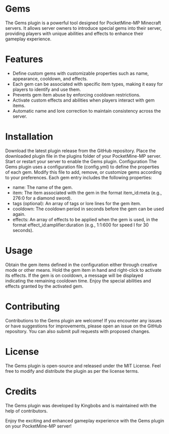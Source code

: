 # Gems
The Gems plugin is a powerful tool designed for PocketMine-MP Minecraft servers. It allows server owners to introduce special gems into their server, providing players with unique abilities and effects to enhance their gameplay experience.

# Features
- Define custom gems with customizable properties such as name, appearance, cooldown, and effects.
- Each gem can be associated with specific item types, making it easy for players to identify and use them.
- Prevents gem item abuse by enforcing cooldown restrictions.
- Activate custom effects and abilities when players interact with gem items.
- Automatic name and lore correction to maintain consistency across the server.

# Installation
Download the latest plugin release from the GitHub repository.
Place the downloaded plugin file in the plugins folder of your PocketMine-MP server.
Start or restart your server to enable the Gems plugin.
Configuration
The Gems plugin uses a configuration file (config.yml) to define the properties of each gem. Modify this file to add, remove, or customize gems according to your preferences. Each gem entry includes the following properties:

- name: The name of the gem.
- item: The item associated with the gem in the format item_id:meta (e.g., 276:0 for a diamond sword).
- tags (optional): An array of tags or lore lines for the gem item.
- cooldown: The cooldown period in seconds before the gem can be used again.
- effects: An array of effects to be applied when the gem is used, in the format effect_id:amplifier:duration (e.g., 1:1:600 for speed I for 30 seconds).

# Usage
Obtain the gem items defined in the configuration either through creative mode or other means.
Hold the gem item in hand and right-click to activate its effects.
If the gem is on cooldown, a message will be displayed indicating the remaining cooldown time.
Enjoy the special abilities and effects granted by the activated gem.

# Contributing
Contributions to the Gems plugin are welcome! If you encounter any issues or have suggestions for improvements, please open an issue on the GitHub repository. You can also submit pull requests with proposed changes.

# License
The Gems plugin is open-source and released under the MIT License. Feel free to modify and distribute the plugin as per the license terms.

# Credits
The Gems plugin was developed by Kingbobs and is maintained with the help of contributors.

Enjoy the exciting and enhanced gameplay experience with the Gems plugin on your PocketMine-MP server!
